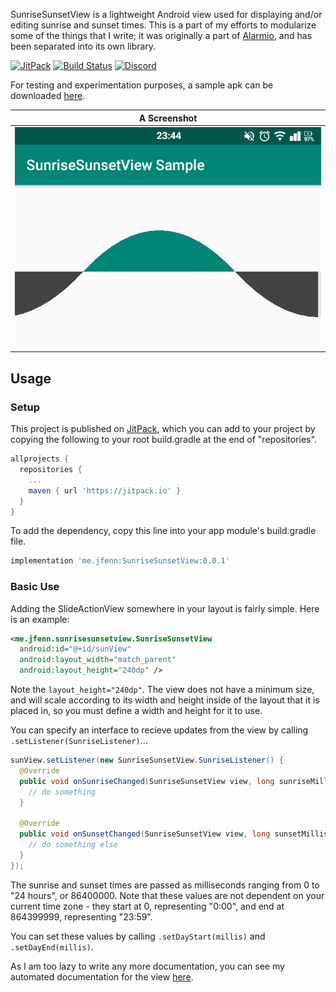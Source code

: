 SunriseSunsetView is a lightweight Android view used for displaying and/or editing sunrise and sunset times. This is a part of my efforts to modularize some of the things that I write; it was originally a part of [Alarmio](https://jfenn.me/projects/alarmio), and has been separated into its own library.

[![JitPack](https://jitpack.io/v/me.jfenn/SunriseSunsetView.svg)](https://jitpack.io/#me.jfenn/SunriseSunsetView)
[![Build Status](https://travis-ci.com/fennifith/SunriseSunsetView.svg?branch=master)](https://travis-ci.com/fennifith/SunriseSunsetView)
[![Discord](https://img.shields.io/discord/514625116706177035.svg?logo=discord&colorB=7289da)](https://discord.gg/5VcJgmy)

For testing and experimentation purposes, a sample apk can be downloaded [here](https://jfenn.me/projects/sunrisesunsetview).

|A Screenshot|
|-----|
|![img](./.github/images/screenshot.png?raw=true)|

## Usage

### Setup

This project is published on [JitPack](https://jitpack.io), which you can add to your project by copying the following to your root build.gradle at the end of "repositories".

```gradle
allprojects {
  repositories {
    ...
    maven { url 'https://jitpack.io' }
  }
}
```

To add the dependency, copy this line into your app module's build.gradle file.

```gradle
implementation 'me.jfenn:SunriseSunsetView:0.0.1'
```

### Basic Use

Adding the SlideActionView somewhere in your layout is fairly simple. Here is an example:

```xml
<me.jfenn.sunrisesunsetview.SunriseSunsetView
  android:id="@+id/sunView"
  android:layout_width="match_parent"
  android:layout_height="240dp" />
```

Note the `layout_height="240dp"`. The view does not have a minimum size, and will scale according to its width and height inside of the layout that it is placed in, so you must define a width and height for it to use.

You can specify an interface to recieve updates from the view by calling `.setListener(SunriseListener)`...

```java
sunView.setListener(new SunriseSunsetView.SunriseListener() {
  @Override
  public void onSunriseChanged(SunriseSunsetView view, long sunriseMillis) {
    // do something
  }
  
  @Override
  public void onSunsetChanged(SunriseSunsetView view, long sunsetMillis) {
    // do something else
  }
});
```

The sunrise and sunset times are passed as milliseconds ranging from 0 to "24 hours", or 86400000. Note that these values are not dependent on your current time zone - they start at 0, representing "0:00", and end at 864399999, representing "23:59".

You can set these values by calling `.setDayStart(millis)` and `.setDayEnd(millis)`.

As I am too lazy to write any more documentation, you can see my automated documentation for the view [here](https://jfenn.me/projects/sunrisesunsetview/docs/sunrisesunsetview/src/main/java/me/jfenn/sunrisesunsetview/SunriseSunsetView).

